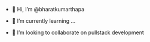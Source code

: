 
 - 👋 Hi, I’m @bharatkumarthapa

- 🌱 I’m currently learning ...
- 💞️ I’m looking to collaborate on pullstack development


